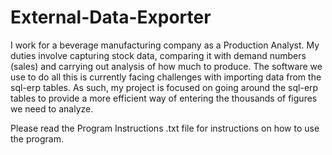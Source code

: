 # External-Data-Exporter
I work for a beverage manufacturing company as a Production Analyst. My duties involve capturing stock data, comparing it with demand numbers (sales) and carrying out analysis of how much to produce. The software we use to do all this is currently facing challenges with importing data from the sql-erp tables. As such, my project is focused on going around the sql-erp tables to provide a more efficient way of entering the thousands of figures we need to analyze.

Please read the Program Instructions .txt file for instructions on how to use the program.
